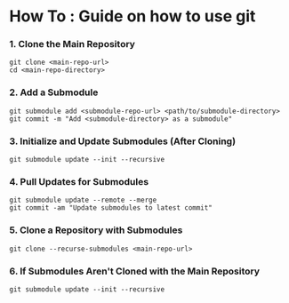 
# How To : Guide on how to use git

### 1. Clone the Main Repository
```
git clone <main-repo-url>
cd <main-repo-directory>
```

### 2. Add a Submodule
```
git submodule add <submodule-repo-url> <path/to/submodule-directory>
git commit -m "Add <submodule-directory> as a submodule"
```

### 3. Initialize and Update Submodules (After Cloning)
```
git submodule update --init --recursive
```

### 4. Pull Updates for Submodules
```
git submodule update --remote --merge
git commit -am "Update submodules to latest commit"
```

### 5. Clone a Repository with Submodules
```
git clone --recurse-submodules <main-repo-url>
```

### 6. If Submodules Aren't Cloned with the Main Repository
```
git submodule update --init --recursive
```
